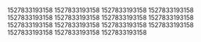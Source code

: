 1527833193158
1527833193158
1527833193158
1527833193158
1527833193158
1527833193158
1527833193158
1527833193158
1527833193158
1527833193158
1527833193158
1527833193158
1527833193158
1527833193158
1527833193158